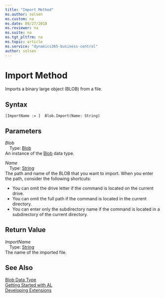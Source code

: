 ```yaml
---
title: "Import Method"
ms.author: solsen
ms.custom: na
ms.date: 09/27/2018
ms.reviewer: na
ms.suite: na
ms.tgt_pltfrm: na
ms.topic: article
ms.service: "dynamics365-business-central"
author: solsen
---
```

[//]: # (START>DO_NOT_EDIT)
[//]: # (IMPORTANT:Do not edit any of the content between here and the END>DO_NOT_EDIT.)
[//]: # (Any modifications should be made in the .resx files in the ModernDev repo.)
# Import Method
Imports a binary large object (BLOB) from a file.

## Syntax
```
[ImportName := ]  Blob.Import(Name: String)
```
## Parameters
*Blob*  
&emsp;Type: [Blob](blob-data-type.md)  
An instance of the [Blob](blob-data-type.md) data type.  

*Name*  
&emsp;Type: [String](string-data-type.md)  
The path and name of the BLOB that you want to import. When you enter the path, consider the following shortcuts:
-   You can omit the drive letter if the command is located on the current drive.
-   You can omit the full path if the command is located in the current directory.
-   You can enter only the subdirectory name if the command is located in a subdirectory of the current directory.
      


## Return Value
*ImportName*  
&emsp;Type: [String](string-data-type.md)  
The name of the imported file.  


[//]: # (IMPORTANT: END>DO_NOT_EDIT)
## See Also
[Blob Data Type](blob-data-type.md)  
[Getting Started with AL](../devenv-get-started.md)  
[Developing Extensions](../devenv-dev-overview.md)